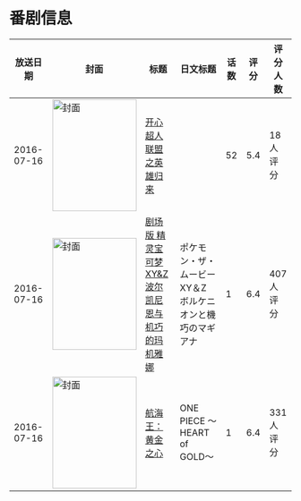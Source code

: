 # 番剧信息

|放送日期|封面|标题|日文标题|话数|评分|评分人数|
|---|---|---|---|---|---|---|
|2016-07-16|<img src="https://lain.bgm.tv/pic/cover/c/ab/b2/320421_Z1Q01.jpg" alt="封面" style="width:150px;height:200px;object-fit:cover;">|[开心超人联盟之英雄归来](https://bangumi.tv/subject/320421)||52|5.4|18人评分|
|2016-07-16|<img src="https://lain.bgm.tv/pic/cover/c/27/80/140307_zRnq6.jpg" alt="封面" style="width:150px;height:200px;object-fit:cover;">|[剧场版 精灵宝可梦XY&Z 波尔凯尼恩与机巧的玛机雅娜](https://bangumi.tv/subject/140307)|ポケモン・ザ・ムービーXY＆Z ボルケニオンと機巧のマギアナ|1|6.4|407人评分|
|2016-07-16|<img src="https://lain.bgm.tv/pic/cover/c/e4/82/183591_pWvJs.jpg" alt="封面" style="width:150px;height:200px;object-fit:cover;">|[航海王：黄金之心](https://bangumi.tv/subject/183591)|ONE PIECE 〜HEART of GOLD〜|1|6.4|331人评分|
